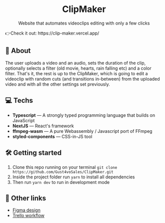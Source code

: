 <h1 align="center">
ClipMaker
</h1>

<p align="center">Website that automates videoclips editing with only a few clicks</p>
👉Check it out: https://clip-maker.vercel.app/

## 📜 About
The user uploads a video and an audio, sets the duration of the clip, optionally selects a filter (old movie, hearts, rain falling etc) and a color filter. That's it, the rest is up to the ClipMaker, which is going to edit a videoclip with random cuts (and transitions in-between) from the uploaded video and with all the other settings set previously.

## 💻 Techs
[//]: # (Add the features of your project here:)
- **Typescript** — A strongly typed programming language that builds on JavaScript
- **NextJS** — React's framework
- **ffmpeg-wasm** — A pure Webassembly / Javascript port of FFmpeg
- **styled-components** — CSS-in-JS tool

## 🛠 Getting started
1. Clone this repo running on your terminal ```git clone https://github.com/Gust4voSales/ClipMaker.git``` 
2. Inside the project folder run ```yarn``` to install all dependencies
3. Then run ```yarn dev``` to run in development mode

## 🔗 Other links
- [Figma design](https://www.figma.com/file/RoOkWt2Xg9n1pIxhrITiSn/ClipMaker?node-id=0%3A1)
- [Trello workflow](https://trello.com/b/ecAtrdIg/clipmaker)
